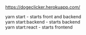 https://dogeclicker.herokuapp.com/

yarn start - starts front and backend   
yarn start:backend - starts backend   
yarn start:react - starts frontend    
